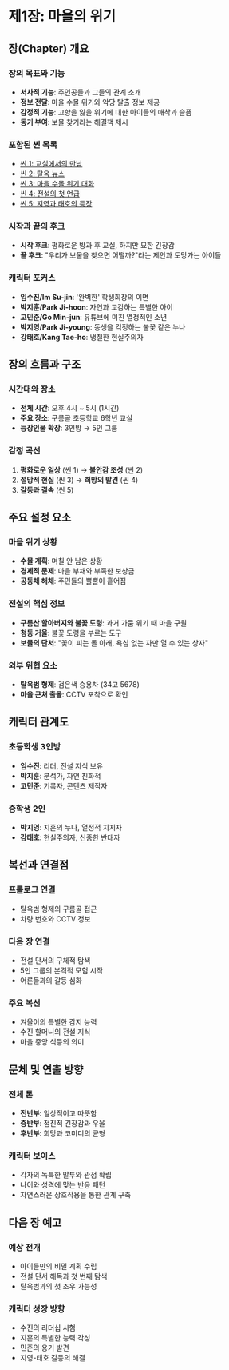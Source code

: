 # 제1장: 마을의 위기

## 장(Chapter) 개요

### 장의 목표와 기능
- **서사적 기능**: 주인공들과 그들의 관계 소개
- **정보 전달**: 마을 수몰 위기와 악당 탈출 정보 제공
- **감정적 기능**: 고향을 잃을 위기에 대한 아이들의 애착과 슬픔
- **동기 부여**: 보물 찾기라는 해결책 제시

### 포함된 씬 목록
- [씬 1: 교실에서의 만남](01-01-01-scene.md)
- [씬 2: 탈옥 뉴스](01-01-02-scene.md)
- [씬 3: 마을 수몰 위기 대화](01-01-03-scene.md)
- [씬 4: 전설의 첫 언급](01-01-04-scene.md)
- [씬 5: 지영과 태호의 등장](01-01-05-scene.md)

### 시작과 끝의 후크
- **시작 후크**: 평화로운 방과 후 교실, 하지만 묘한 긴장감
- **끝 후크**: "우리가 보물을 찾으면 어떨까?"라는 제안과 도망가는 아이들

### 캐릭터 포커스
- **임수진/Im Su-jin**: '완벽한' 학생회장의 이면
- **박지훈/Park Ji-hoon**: 자연과 교감하는 특별한 아이
- **고민준/Go Min-jun**: 유튜브에 미친 열정적인 소년
- **박지영/Park Ji-young**: 동생을 걱정하는 불꽃 같은 누나
- **강태호/Kang Tae-ho**: 냉철한 현실주의자

## 장의 흐름과 구조

### 시간대와 장소
- **전체 시간**: 오후 4시 ~ 5시 (1시간)
- **주요 장소**: 구름골 초등학교 6학년 교실
- **등장인물 확장**: 3인방 → 5인 그룹

### 감정 곡선
1. **평화로운 일상** (씬 1) → **불안감 조성** (씬 2)
2. **절망적 현실** (씬 3) → **희망의 발견** (씬 4)  
3. **갈등과 결속** (씬 5)

## 주요 설정 요소

### 마을 위기 상황
- **수몰 계획**: 며칠 안 남은 상황
- **경제적 문제**: 마을 부채와 부족한 보상금
- **공동체 해체**: 주민들의 뿔뿔이 흩어짐

### 전설의 핵심 정보
- **구름산 할아버지와 불꽃 도령**: 과거 가뭄 위기 때 마을 구원
- **청동 거울**: 불꽃 도령을 부르는 도구
- **보물의 단서**: "꽃이 피는 돌 아래, 욕심 없는 자만 열 수 있는 상자"

### 외부 위협 요소
- **탈옥범 형제**: 검은색 승용차 (34고 5678)
- **마을 근처 출몰**: CCTV 포착으로 확인

## 캐릭터 관계도

### 초등학생 3인방
- **임수진**: 리더, 전설 지식 보유
- **박지훈**: 분석가, 자연 친화적
- **고민준**: 기록자, 콘텐츠 제작자

### 중학생 2인
- **박지영**: 지훈의 누나, 열정적 지지자
- **강태호**: 현실주의자, 신중한 반대자

## 복선과 연결점

### 프롤로그 연결
- 탈옥범 형제의 구름골 접근
- 차량 번호와 CCTV 정보

### 다음 장 연결
- 전설 단서의 구체적 탐색
- 5인 그룹의 본격적 모험 시작
- 어른들과의 갈등 심화

### 주요 복선
- 겨울이의 특별한 감지 능력
- 수진 할머니의 전설 지식
- 마을 중앙 석등의 의미

## 문체 및 연출 방향

### 전체 톤
- **전반부**: 일상적이고 따뜻함
- **중반부**: 점진적 긴장감과 우울
- **후반부**: 희망과 코미디의 균형

### 캐릭터 보이스
- 각자의 독특한 말투와 관점 확립
- 나이와 성격에 맞는 반응 패턴
- 자연스러운 상호작용을 통한 관계 구축

## 다음 장 예고

### 예상 전개
- 아이들만의 비밀 계획 수립
- 전설 단서 해독과 첫 번째 탐색
- 탈옥범과의 첫 조우 가능성

### 캐릭터 성장 방향
- 수진의 리더십 시험
- 지훈의 특별한 능력 각성
- 민준의 용기 발견
- 지영-태호 갈등의 해결